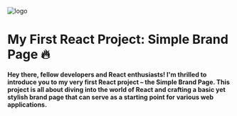 ![logo]()
<h1>My First React Project: Simple Brand Page 🔥</h1>
<b>Hey there, fellow developers and React enthusiasts! I'm thrilled to introduce you to my very first React project – the Simple Brand Page. This project is all about diving into the world of React and crafting a basic yet stylish brand page that can serve as a starting point for various web applications.</b>
